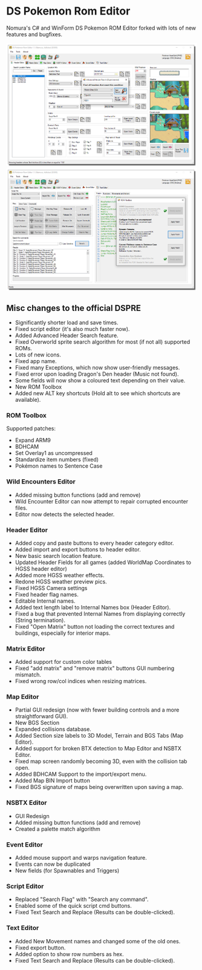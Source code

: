 # DS Pokemon Rom Editor

Nomura's C# and WinForm DS Pokemon ROM Editor forked with lots of new features and bugfixes.

![Screenshot](aDSPRE_11.png)
![Screenshot](bDSPRE_11.png)

## Misc changes to the official DSPRE
- Significantly shorter load and save times.
- Fixed script editor (it's also much faster now).
- Added Advanced Header Search feature.
- Fixed Overworld sprite search algorithm for most (if not all) supported ROMs.
- Lots of new icons.
- Fixed app name.
- Fixed many Exceptions, which now show user-friendly messages.
- Fixed error upon loading Dragon's Den header (Music not found).
- Some fields will now show a coloured text depending on their value.
- New ROM Toolbox
- Added new ALT key shortcuts (Hold alt to see which shortcuts are available).

### ROM Toolbox
Supported patches:
- Expand ARM9
- BDHCAM
- Set Overlay1 as uncompressed
- Standardize item numbers (fixed)
- Pokémon names to Sentence Case

### Wild Encounters Editor
- Added missing button functions (add and remove)
- Wild Encounter Editor can now attempt to repair corrupted encounter files.
- Editor now detects the selected header.

### Header Editor
- Added copy and paste buttons to every header category editor.
- Added import and export buttons to header editor.
- New basic search location feature.
- Updated Header Fields for all games (added WorldMap Coordinates to HGSS header editor)
- Added more HGSS weather effects.
- Redone HGSS weather preview pics.
- Fixed HGSS Camera settings 
- Fixed header flag names.
- Editable Internal names.
- Added text length label to Internal Names box (Header Editor).
- Fixed a bug that prevented Internal Names from displaying correctly (String termination).
- Fixed "Open Matrix" button not loading the correct textures and buildings, especially for interior maps.

### Matrix Editor
- Added support for custom color tables
- Fixed "add matrix" and "remove matrix" buttons GUI numbering mismatch.
- Fixed wrong row/col indices when resizing matrices.

### Map Editor
- Partial GUI redesign (now with fewer building controls and a more straightforward GUI).
- New BGS Section
- Expanded collisions database.
- Added Section size labels to 3D Model, Terrain and BGS Tabs (Map Editor).
- Added support for broken BTX detection to Map Editor and NSBTX Editor.
- Fixed map screen randomly becoming 3D, even with the collision tab open.
- Added BDHCAM Support to the import/export menu.
- Added Map BIN Import button
- Fixed BGS signature of maps being overwritten upon saving a map.

### NSBTX Editor
- GUI Redesign 
- Added missing button functions (add and remove)
- Created a palette match algorithm

### Event Editor
- Added mouse support and warps navigation feature.
- Events can now be duplicated
- New fields (for Spawnables and Triggers)

### Script Editor
- Replaced "Search Flag" with "Search any command".
- Enabled some of the quick script cmd buttons.
- Fixed Text Search and Replace (Results can be double-clicked). 

### Text Editor
- Added New Movement names and changed some of the old ones.
- Fixed export button.
- Added option to show row numbers as hex.
- Fixed Text Search and Replace (Results can be double-clicked).